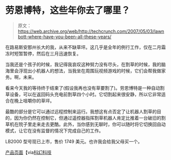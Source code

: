 # 劳恩博特，这些年你去了哪里？

> 原文：<https://web.archive.org/web/http://techcrunch.com/2007/05/03/lawnbott-where-have-you-been-all-these-years/>

在路易斯安那州长大的我，从来不缺草坪。这几乎是全年的例行工作，仅在二月霜冻时短暂暂停，然后在三月迅速恢复。

当我还是个孩子的时候，我记得我哀叹这种努力没有尽头，在割草的时候，我的脑海里会浮现出小机器人的想法，当我坐在周围玩视频游戏的时候，它们会帮我做家务。啊，未来。

看来今天我的等待终于结束了(假设我再也没有草要割了)。劳恩博特是一种自动割草设备，可以在返回码头充电前割草四个小时。它切割起来很安静，所以它非常适合在晚上咀嚼你的草坪。

最酷的部分是它可以通过远程控制来运行。我想这有点否定了让机器人割草的目的，因为你仍然在控制它，但通过遥控器指挥割草机器人肯定比推着一台破旧的割草机在院子里走来走去更酷。此外，当你感到无聊时，你可以随时将它切换回自动模式，让它在没有监督的情况下完成自己的工作。

LB2000 型号现已上市，售价 1749 美元。也许我会给我父母买一个。

[产品页面](https://web.archive.org/web/20150924113345/http://www.productivity.net/LawnBott/PRLawnBott.htm)【via[科幻科技](https://web.archive.org/web/20150924113345/http://blog.scifi.com/tech/archives/2007/05/03/lawnbott_mows_t.html)